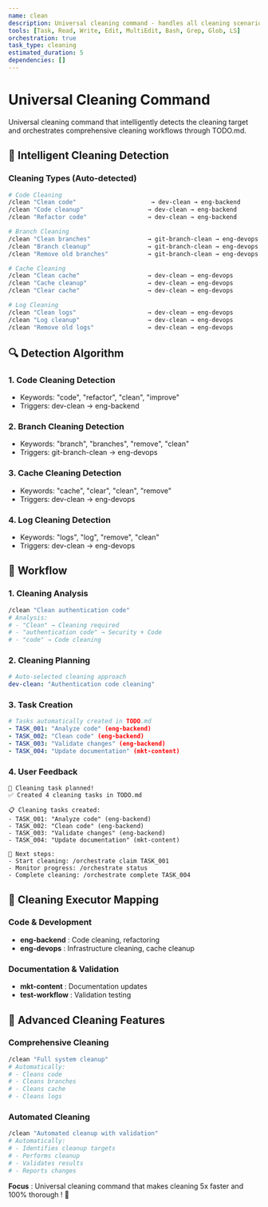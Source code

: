 ```yaml
---
name: clean
description: Universal cleaning command - handles all cleaning scenarios with intelligent target detection
tools: [Task, Read, Write, Edit, MultiEdit, Bash, Grep, Glob, LS]
orchestration: true
task_type: cleaning
estimated_duration: 5
dependencies: []
---
```


# Universal Cleaning Command

Universal cleaning command that intelligently detects the cleaning target and orchestrates comprehensive cleaning workflows through TODO.md.

## 🎯 Intelligent Cleaning Detection

### Cleaning Types (Auto-detected)
```bash
# Code Cleaning
/clean "Clean code"                     → dev-clean → eng-backend
/clean "Code cleanup"                  → dev-clean → eng-backend
/clean "Refactor code"                 → dev-clean → eng-backend

# Branch Cleaning
/clean "Clean branches"                → git-branch-clean → eng-devops
/clean "Branch cleanup"                → git-branch-clean → eng-devops
/clean "Remove old branches"           → git-branch-clean → eng-devops

# Cache Cleaning
/clean "Clean cache"                   → dev-clean → eng-devops
/clean "Cache cleanup"                 → dev-clean → eng-devops
/clean "Clear cache"                   → dev-clean → eng-devops

# Log Cleaning
/clean "Clean logs"                    → dev-clean → eng-devops
/clean "Log cleanup"                   → dev-clean → eng-devops
/clean "Remove old logs"               → dev-clean → eng-devops
```

## 🔍 Detection Algorithm

### 1. **Code Cleaning Detection**
- Keywords: "code", "refactor", "clean", "improve"
- Triggers: dev-clean → eng-backend

### 2. **Branch Cleaning Detection**
- Keywords: "branch", "branches", "remove", "clean"
- Triggers: git-branch-clean → eng-devops

### 3. **Cache Cleaning Detection**
- Keywords: "cache", "clear", "clean", "remove"
- Triggers: dev-clean → eng-devops

### 4. **Log Cleaning Detection**
- Keywords: "logs", "log", "remove", "clean"
- Triggers: dev-clean → eng-devops

## 🚀 Workflow

### 1. **Cleaning Analysis**
```bash
/clean "Clean authentication code"
# Analysis:
# - "Clean" → Cleaning required
# - "authentication code" → Security + Code
# - "code" → Code cleaning
```

### 2. **Cleaning Planning**
```yaml
# Auto-selected cleaning approach
dev-clean: "Authentication code cleaning"
```

### 3. **Task Creation**
```yaml
# Tasks automatically created in TODO.md
- TASK_001: "Analyze code" (eng-backend)
- TASK_002: "Clean code" (eng-backend)
- TASK_003: "Validate changes" (eng-backend)
- TASK_004: "Update documentation" (mkt-content)
```

### 4. **User Feedback**
```
🧹 Cleaning task planned!
✅ Created 4 cleaning tasks in TODO.md

📋 Cleaning tasks created:
- TASK_001: "Analyze code" (eng-backend)
- TASK_002: "Clean code" (eng-backend)
- TASK_003: "Validate changes" (eng-backend)
- TASK_004: "Update documentation" (mkt-content)

🚀 Next steps:
- Start cleaning: /orchestrate claim TASK_001
- Monitor progress: /orchestrate status
- Complete cleaning: /orchestrate complete TASK_004
```

## 🎯 Cleaning Executor Mapping

### Code & Development
- **eng-backend** : Code cleaning, refactoring
- **eng-devops** : Infrastructure cleaning, cache cleanup

### Documentation & Validation
- **mkt-content** : Documentation updates
- **test-workflow** : Validation testing

## 🔧 Advanced Cleaning Features

### **Comprehensive Cleaning**
```bash
/clean "Full system cleanup"
# Automatically:
# - Cleans code
# - Cleans branches
# - Cleans cache
# - Cleans logs
```

### **Automated Cleaning**
```bash
/clean "Automated cleanup with validation"
# Automatically:
# - Identifies cleanup targets
# - Performs cleanup
# - Validates results
# - Reports changes
```

**Focus** : Universal cleaning command that makes cleaning 5x faster and 100% thorough ! 🧹 